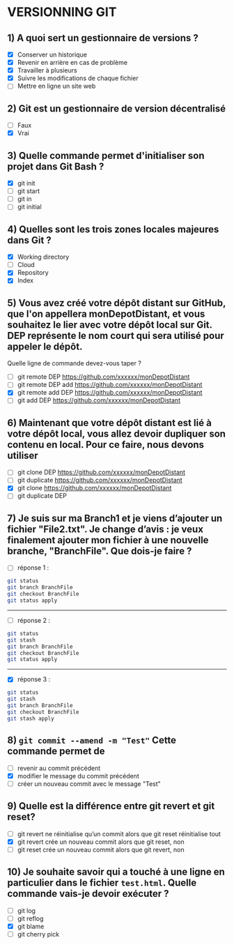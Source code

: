 # VERSIONNING GIT

## 1) A quoi sert un gestionnaire de versions ?

- [x] Conserver un historique
- [x] Revenir en arrière en cas de problème
- [x] Travailler à plusieurs
- [x] Suivre les modifications de chaque fichier
- [ ] Mettre en ligne un site web

## 2) Git est un gestionnaire de version décentralisé

- [ ] Faux
- [x] Vrai

## 3) Quelle commande permet d'initialiser son projet dans Git Bash ?

- [x] git init
- [ ] git start
- [ ] git in
- [ ] git initial

## 4) Quelles sont les trois zones locales majeures dans Git ?

- [x] Working directory
- [ ] Cloud
- [x] Repository
- [x] Index

## 5) Vous avez créé votre dépôt distant sur GitHub, que l'on appellera monDepotDistant, et vous souhaitez le lier avec votre dépôt local sur Git. DEP représente le nom court qui sera utilisé pour appeler le dépôt.

Quelle ligne de commande devez-vous taper ?

- [ ] git remote DEP https://github.com/xxxxxx/monDepotDistant
- [ ] git remote DEP add https://github.com/xxxxxx/monDepotDistant
- [x] git remote add DEP https://github.com/xxxxxx/monDepotDistant
- [ ] git add DEP https://github.com/xxxxxx/monDepotDistant

## 6) Maintenant que votre dépôt distant est lié à votre dépôt local, vous allez devoir dupliquer son contenu en local. Pour ce faire, nous devons utiliser

- [ ] git clone DEP https://github.com/xxxxxx/monDepotDistant
- [ ] git duplicate https://github.com/xxxxxx/monDepotDistant
- [x] git clone https://github.com/xxxxxx/monDepotDistant
- [ ] git duplicate DEP

## 7) Je suis sur ma Branch1 et je viens d’ajouter un fichier "File2.txt". Je change d’avis : je veux finalement ajouter mon fichier à une nouvelle branche, "BranchFile". Que dois-je faire ?

- [ ] réponse 1 :

```bash
git status
git branch BranchFile
git checkout BranchFile
git status apply
```

___

- [ ] réponse 2 :

```bash
git status
git stash
git branch BranchFile
git checkout BranchFile
git status apply
```

___

- [x] réponse 3 :

```bash
git status
git stash
git branch BranchFile
git checkout BranchFile
git stash apply
```

## 8) ```git commit --amend -m "Test"``` Cette commande permet de

- [ ] revenir au commit précédent
- [x] modifier le message du commit précédent
- [ ] créer un nouveau commit avec le message "Test"

## 9) Quelle est la différence entre git revert et git reset?

- [ ] git revert ne réinitialise qu’un commit alors que git reset réinitialise tout
- [x] git revert crée un nouveau commit alors que git reset, non
- [ ] git reset crée un nouveau commit alors que git revert, non

## 10) Je souhaite savoir qui a touché à une ligne en particulier dans le fichier `test.html`. Quelle commande vais-je devoir exécuter ?

- [ ] git log
- [ ] git reflog
- [x] git blame
- [ ] git cherry pick
